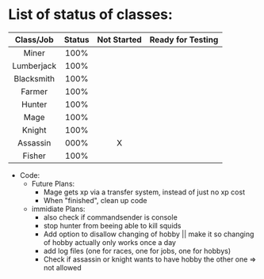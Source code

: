 # List of status of classes:
| Class/Job  | Status | Not Started | Ready for Testing |
| :-------:  | :----: | :---------: | :---------------: |
| Miner      | 100% |   |   | X |
| Lumberjack | 100% |   |   | X |
| Blacksmith | 100% |   |   | X |
| Farmer     | 100% |   |   | X |
| Hunter     | 100% |   |   |   |
| Mage       | 100% |   |   | X |
| Knight     | 100% |   |   |   |
| Assassin   | 000% | X |   |   |
| Fisher     | 100% |   |   | X |


- Code:
  - Future Plans:
    - Mage gets xp via a transfer system, instead of just no xp cost
    - When "finished", clean up code
  - immidiate Plans:
    - also check if commandsender is console
    - stop hunter from beeing able to kill squids
    - Add option to disallow changing of hobby || make it so changing of hobby actually only works once a day
    - add log files (one for races, one for jobs, one for hobbys)
    - Check if assassin or knight wants to have hobby the other one => not allowed
